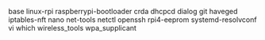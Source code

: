 base linux-rpi raspberrypi-bootloader crda dhcpcd dialog git haveged iptables-nft nano net-tools netctl openssh rpi4-eeprom systemd-resolvconf vi which wireless_tools wpa_supplicant
